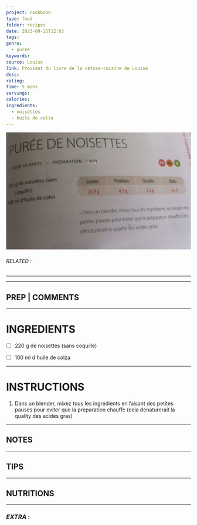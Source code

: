 ```yaml
---
project: cookbook
type: food
folder: recipes
date: 2023-09-25T12:03
tags: 
genre:
  - puree
keywords: 
source: Louise
link: Provient du livre de la cétose-cuisine de Louise
desc: 
rating: 
time: 5 mins
servings: 
calories: 
ingredients:
  - noisettes
  - huile de colza
---
```


![IMAGE](image_332.png)

###### *RELATED* : 
---


---
## PREP | COMMENTS



---
# INGREDIENTS

- [ ] 220 g de noisettes (sans coquille)
- [ ] 100 ml d'huile de colza


---
# INSTRUCTIONS

1. Dans un blender, mixez tous les ingredients en faisant des petites pauses pour eviter que la preparation chauffe (cela denaturerait la quality des acides gras)

---
## NOTES



---
## TIPS



---
## NUTRITIONS



---
### *EXTRA* :



